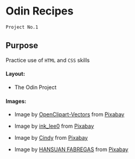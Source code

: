 # Odin Recipes
`Project No.1`

## Purpose
Practice use of `HTML` and `CSS` skills

#### Layout:
* The Odin Project

#### Images: 

* Image by <a href="https://pixabay.com/users/openclipart-vectors-30363/?utm_source=link-attribution&amp;utm_medium=referral&amp;utm_campaign=image&amp;utm_content=1299636">OpenClipart-Vectors</a> from <a href="https://pixabay.com//?utm_source=link-attribution&amp;utm_medium=referral&amp;utm_campaign=image&amp;utm_content=1299636">Pixabay</a>

* Image by <a href="https://pixabay.com/users/ink_lee0-1165724/?utm_source=link-attribution&amp;utm_medium=referral&amp;utm_campaign=image&amp;utm_content=826744">ink_lee0</a> from <a href="https://pixabay.com//?utm_source=link-attribution&amp;utm_medium=referral&amp;utm_campaign=image&amp;utm_content=826744">Pixabay</a>

* Image by <a href="https://pixabay.com/users/catceeq-14180496/?utm_source=link-attribution&amp;utm_medium=referral&amp;utm_campaign=image&amp;utm_content=4929395">Cindy</a> from <a href="https://pixabay.com//?utm_source=link-attribution&amp;utm_medium=referral&amp;utm_campaign=image&amp;utm_content=4929395">Pixabay</a>

* Image by <a href="https://pixabay.com/users/hansuan_fabregas-2902307/?utm_source=link-attribution&amp;utm_medium=referral&amp;utm_campaign=image&amp;utm_content=7517639">HANSUAN FABREGAS</a> from <a href="https://pixabay.com//?utm_source=link-attribution&amp;utm_medium=referral&amp;utm_campaign=image&amp;utm_content=7517639">Pixabay</a>





